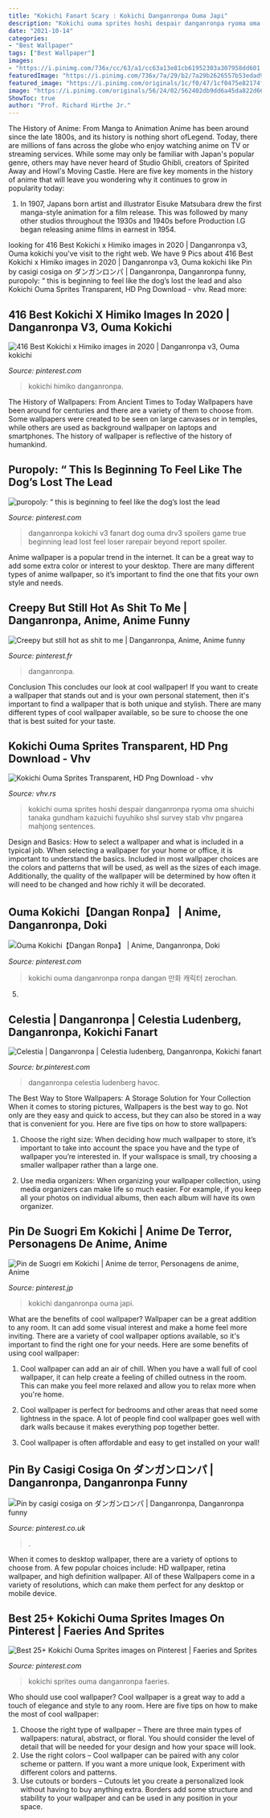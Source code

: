 ```yaml
---
title: "Kokichi Fanart Scary : Kokichi Danganronpa Ouma Japi"
description: "Kokichi ouma sprites hoshi despair danganronpa ryoma oma shuichi tanaka gundham kazuichi fuyuhiko shsl survey stab vhv pngarea mahjong sentences"
date: "2021-10-14"
categories:
- "Best Wallpaper"
tags: ["Best Wallpaper"]
images:
- "https://i.pinimg.com/736x/cc/63/a1/cc63a13e81cb61952303a307958dd601.jpg"
featuredImage: "https://i.pinimg.com/736x/7a/29/b2/7a29b2626557b53edad9be5e4356c3ad.jpg"
featured_image: "https://i.pinimg.com/originals/1c/f0/47/1cf0475e82174f33a926464deccd8d69.jpg"
image: "https://i.pinimg.com/originals/56/24/02/562402db9dd6a45da822d6616dd2727a.jpg"
ShowToc: true
author: "Prof. Richard Hirthe Jr."
---
```



The History of Anime: From Manga to Animation
Anime has been around since the late 1800s, and its history is nothing short ofLegend. Today, there are millions of fans across the globe who enjoy watching anime on TV or streaming services. While some may only be familiar with Japan's popular genre, others may have never heard of Studio Ghibli, creators of Spirited Away and Howl's Moving Castle. Here are five key moments in the history of anime that will leave you wondering why it continues to grow in popularity today:
1) In 1907, Japans born artist and illustrator Eisuke Matsubara drew the first manga-style animation for a film release. This was followed by many other studios throughout the 1930s and 1940s before Production I.G began releasing anime films in earnest in 1954.

	

		
looking for 416 Best Kokichi x Himiko images in 2020 | Danganronpa v3, Ouma kokichi you've visit to the right web. We have 9 Pics about 416 Best Kokichi x Himiko images in 2020 | Danganronpa v3, Ouma kokichi like Pin by casigi cosiga on ダンガンロンパ | Danganronpa, Danganronpa funny, puropoly: “ this is beginning to feel like the dog’s lost the lead and also Kokichi Ouma Sprites Transparent, HD Png Download - vhv. Read more:
		
    
## 416 Best Kokichi X Himiko Images In 2020 | Danganronpa V3, Ouma Kokichi

<img loading=lazy src="https://i.pinimg.com/236x/4e/c3/ea/4ec3eaa31d91e80d0c1c04433f1b244f.jpg" onerror="this.onerror=null;this.src='https://tse1.mm.bing.net/th?id=OIP.8-W7QghTvPzP8tkinLUcCAAAAA&amp;pid=15.1';" alt="416 Best Kokichi x Himiko images in 2020 | Danganronpa v3, Ouma kokichi">

_Source: pinterest.com_

>kokichi himiko danganronpa. 

	

The History of Wallpapers: From Ancient Times to Today
Wallpapers have been around for centuries and there are a variety of them to choose from. Some wallpapers were created to be seen on large canvases or in temples, while others are used as background wallpaper on laptops and smartphones. The history of wallpaper is reflective of the history of humankind.

    
## Puropoly: “ This Is Beginning To Feel Like The Dog’s Lost The Lead

<img loading=lazy src="https://i.pinimg.com/736x/7a/29/b2/7a29b2626557b53edad9be5e4356c3ad.jpg" onerror="this.onerror=null;this.src='https://tse1.mm.bing.net/th?id=OIP.BCaF4m00xocFiwJthrtwkQHaKJ&amp;pid=15.1';" alt="puropoly: “ this is beginning to feel like the dog’s lost the lead">

_Source: pinterest.com_

>danganronpa kokichi v3 fanart dog ouma drv3 spoilers game true beginning lead lost feel loser rarepair beyond report spoiler. 

	

Anime wallpaper is a popular trend in the internet. It can be a great way to add some extra color or interest to your desktop. There are many different types of anime wallpaper, so it’s important to find the one that fits your own style and needs.

    
## Creepy But Still Hot As Shit To Me | Danganronpa, Anime, Anime Funny

<img loading=lazy src="https://i.pinimg.com/originals/1c/f0/47/1cf0475e82174f33a926464deccd8d69.jpg" onerror="this.onerror=null;this.src='https://tse4.mm.bing.net/th?id=OIP.oTbdRvU39NF76WYWLm_QTwHaMR&amp;pid=15.1';" alt="Creepy but still hot as shit to me | Danganronpa, Anime, Anime funny">

_Source: pinterest.fr_

>danganronpa. 

	

Conclusion
This concludes our look at cool wallpaper! If you want to create a wallpaper that stands out and is your own personal statement, then it's important to find a wallpaper that is both unique and stylish. There are many different types of cool wallpaper available, so be sure to choose the one that is best suited for your taste.

    
## Kokichi Ouma Sprites Transparent, HD Png Download - Vhv

<img loading=lazy src="https://tl.vhv.rs/dpng/s/513-5139117_image-kokichi-ouma-with-cape-hd-png-download.png" onerror="this.onerror=null;this.src='https://tse3.mm.bing.net/th?id=OIP.I4cvwsskroxMW9yktKwjfAAAAA&amp;pid=15.1';" alt="Kokichi Ouma Sprites Transparent, HD Png Download - vhv">

_Source: vhv.rs_

>kokichi ouma sprites hoshi despair danganronpa ryoma oma shuichi tanaka gundham kazuichi fuyuhiko shsl survey stab vhv pngarea mahjong sentences. 

	

Design and Basics: How to select a wallpaper and what is included in a typical job.
When selecting a wallpaper for your home or office, it is important to understand the basics. Included in most wallpaper choices are the colors and patterns that will be used, as well as the sizes of each image. Additionally, the quality of the wallpaper will be determined by how often it will need to be changed and how richly it will be decorated.

    
## Ouma Kokichi【Dangan Ronpa】 | Anime, Danganronpa, Doki

<img loading=lazy src="https://i.pinimg.com/originals/56/24/02/562402db9dd6a45da822d6616dd2727a.jpg" onerror="this.onerror=null;this.src='https://tse1.mm.bing.net/th?id=OIP.SN31nzkzJYwoQnMQ5HfpAQHaID&amp;pid=15.1';" alt="Ouma Kokichi【Dangan Ronpa】 | Anime, Danganronpa, Doki">

_Source: pinterest.com_

>kokichi ouma danganronpa ronpa dangan 만화 캐릭터 zerochan. 

	

5.

    
## Celestia | Danganronpa | Celestia Ludenberg, Danganronpa, Kokichi Fanart

<img loading=lazy src="https://i.pinimg.com/736x/83/49/09/8349094505c1b9a93f66d23b26ce2730--yasuhiro-super-danganronpa.jpg" onerror="this.onerror=null;this.src='https://tse2.mm.bing.net/th?id=OIP.SdJtHF0RcLwEVJyheUbaaQAAAA&amp;pid=15.1';" alt="Celestia | Danganronpa | Celestia ludenberg, Danganronpa, Kokichi fanart">

_Source: br.pinterest.com_

>danganronpa celestia ludenberg havoc. 

	

The Best Way to Store Wallpapers: A Storage Solution for Your Collection
When it comes to storing pictures, Wallpapers is the best way to go. Not only are they easy and quick to access, but they can also be stored in a way that is convenient for you. Here are five tips on how to store wallpapers:
1) Choose the right size: When deciding how much wallpaper to store, it’s important to take into account the space you have and the type of wallpaper you’re interested in. If your wallspace is small, try choosing a smaller wallpaper rather than a large one.

2) Use media organizers: When organizing your wallpaper collection, using media organizers can make life so much easier. For example, if you keep all your photos on individual albums, then each album will have its own organizer.

    
## Pin De Suogri Em Kokichi | Anime De Terror, Personagens De Anime, Anime

<img loading=lazy src="https://i.pinimg.com/originals/df/25/97/df259789f218a93bd78c88babc843a85.jpg" onerror="this.onerror=null;this.src='https://tse1.mm.bing.net/th?id=OIP.LBE9lp7281bY_vzJcvnIpgHaJx&amp;pid=15.1';" alt="Pin de Suogri em Kokichi | Anime de terror, Personagens de anime, Anime">

_Source: pinterest.jp_

>kokichi danganronpa ouma japi. 

	

What are the benefits of cool wallpaper?
Wallpaper can be a great addition to any room. It can add some visual interest and make a home feel more inviting. There are a variety of cool wallpaper options available, so it's important to find the right one for your needs. Here are some benefits of using cool wallpaper: 
1. Cool wallpaper can add an air of chill. When you have a wall full of cool wallpaper, it can help create a feeling of chilled outness in the room. This can make you feel more relaxed and allow you to relax more when you're home. 

2. Cool wallpaper is perfect for bedrooms and other areas that need some lightness in the space. A lot of people find cool wallpaper goes well with dark walls because it makes everything pop together better. 

3. Cool wallpaper is often affordable and easy to get installed on your wall!

    
## Pin By Casigi Cosiga On ダンガンロンパ | Danganronpa, Danganronpa Funny

<img loading=lazy src="https://i.pinimg.com/originals/87/90/85/879085bfc3985fd1a46a98d5cbf2387b.png" onerror="this.onerror=null;this.src='https://tse2.mm.bing.net/th?id=OIP.uVEsiquROXn82BVj95Wk6AHaFW&amp;pid=15.1';" alt="Pin by casigi cosiga on ダンガンロンパ | Danganronpa, Danganronpa funny">

_Source: pinterest.co.uk_

>. 

	

When it comes to desktop wallpaper, there are a variety of options to choose from. A few popular choices include: HD wallpaper, retina wallpaper, and high definition wallpaper. All of these Wallpapers come in a variety of resolutions, which can make them perfect for any desktop or mobile device. 

    
## Best 25+ Kokichi Ouma Sprites Images On Pinterest | Faeries And Sprites

<img loading=lazy src="https://i.pinimg.com/736x/cc/63/a1/cc63a13e81cb61952303a307958dd601.jpg" onerror="this.onerror=null;this.src='https://tse4.mm.bing.net/th?id=OIP.eo9MsLpGg6RTiqDQ85iLJQHaI9&amp;pid=15.1';" alt="Best 25+ Kokichi Ouma Sprites images on Pinterest | Faeries and Sprites">

_Source: pinterest.com_

>kokichi sprites ouma danganronpa faeries. 

	

Who should use cool wallpaper?
Cool wallpaper is a great way to add a touch of elegance and style to any room. Here are five tips on how to make the most of cool wallpaper: 
1) Choose the right type of wallpaper – There are three main types of wallpapers: natural, abstract, or floral. You should consider the level of detail that will be needed for your design and how your space will look. 
2) Use the right colors – Cool wallpaper can be paired with any color scheme or pattern. If you want a more unique look, Experiment with different colors and patterns. 
3) Use cutouts or borders – Cutouts let you create a personalized look without having to buy anything extra. Borders add some structure and stability to your wallpaper and can be used in any position in your space.

